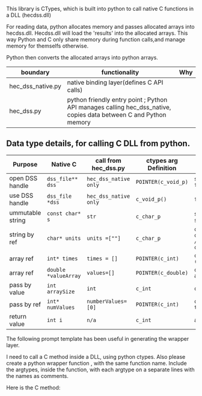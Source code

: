 
This library is CTypes, which is built into python to call native C functions in a DLL (hecdss.dll)

For reading data, python allocates memory and passes allocated arrays into hecdss.dll.  Hecdss.dll will load the 'results' into the allocated arrays. This way Python and C only share memory during function calls,and manage memory for themselfs otherwise.

Python then converts the allocated arrays into python arrays.


| boundary|   functionality   | Why  |
| ------------- |-------------| -----|
| hec_dss_native.py | native binding layer(defines C API calls)   |
| hec_dss.py | python friendly entry point ; Python API manages calling hec_dss_native, copies data between C and Python memory  | 

## Data type details, for calling C DLL from python. 


| Purpose          | Native C         | call from hec_dss.py       | ctypes arg Definition | change before calling C method…                                                                                                            | Upper Layer                                     |
|------------------|------------------|----------------------------|-----------------------|--------------------------------------------------------------------------------------------------------------------------------------------|-------------------------------------------------|
| open DSS handle  | `dss_file** dss` | `hec_dss_native only`      | `POINTER(c_void_p)`   | `self.handle = c_void_p()`<br>`function_call(byref(self.handle)`                                                                          |                                                 |
| use DSS handle   | `dss_file *dss`  | `hec_dss_native only`      | `c_void_p()`          | `function_call(self.handle)`                                                                                                               |                                                 |
| ummutable string | `const char* s`  | `str`                       | `c_char_p`            | `s.encode("utf-8")` OR `define s=b"my string"`                                                                                            |                                                 |
| string by ref    | `char* units`    | `units =[""]`               | `c_char_p`            | `c_units = create_string_buffer(buff_size)`<br>`// call C method…`<br>`c_units.value.decode("utf-8")`                                      | `units = [""]`<br>`function(units)`<br>`ts.units = units[0]` |
| array ref        | `int* times`     | `times = []`                | `POINTER(c_int)`      | `c_times = (c_int32 * arraySize)()`                                                                                                        |                                                 |
| array ref        | `double *valueArray` | `values=[]`             | `POINTER(c_double)`   | `c_values = (c_double * arraySize)()`                                                                                                      |                                                 |
| pass by value    | `int arraySize`  | `int`                       | `c_int`               | `c_arraySize = c_int(arraySize)`                                                                                                            |                                                 |
| pass by ref      | `int* numValues` | `numberValues=[0]`          | `POINTER(c_int)`      | `c_numberValues = c_int(0),`<br>`then pass byref(c_numberValues)`                                                                          |                                                 |
| return value     | `int i`          | `n/a`                       | `c_int`               | `automatic conversion`                                                                                                                     |                                                 |




The following prompt template has been useful in generating the wrapper layer.

I need to call a C method inside a DLL, using python ctypes.  Also please create a python wrapper function , with the same function name.  Include the argtypes, inside the function, with each argtype on a separate lines with the names as comments. 


 Here is the C method:

<C function declaration here>